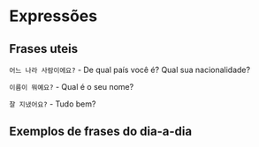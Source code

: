 # Expressões

## Frases uteis

``어느 나라 사람이에요?`` - De qual país você é? Qual sua nacionalidade?

``이름이 뭐예요?`` - Qual é o seu nome?

`잘 지냈어요?` - Tudo bem?

## Exemplos de frases do dia-a-dia